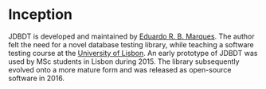 
# Inception

JDBDT is developed and maintained by [Eduardo R. B. Marques](http://www.dcc.fc.up.pt/~edrdo).
The author felt the need for a novel database testing library, while teaching 
a software testing course at the [University of Lisbon](http://www.di.fc.ul.pt).
An early prototype of JDBDT was used by MSc students in Lisbon during 2015. 
The library subsequently evolved onto a more mature form and was released as open-source software
in 2016.

